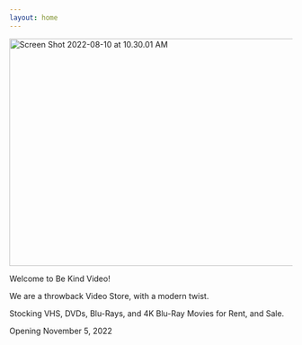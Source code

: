 ```yaml
---
layout: home
---
```


<a data-flickr-embed="true" href="https://www.flickr.com/photos/bekindvideo/52436647120/in/dateposted-public/" title="Screen Shot 2022-08-10 at 10.30.01 AM"><img src="https://live.staticflickr.com/65535/52436647120_0cbaf9a045_h.jpg" width="1600" height="405" alt="Screen Shot 2022-08-10 at 10.30.01 AM"></a><script async src="//embedr.flickr.com/assets/client-code.js" charset="utf-8"></script>

Welcome to Be Kind Video!

We are a throwback Video Store, with a modern twist.

Stocking VHS, DVDs, Blu-Rays, and 4K Blu-Ray Movies for Rent, and Sale.

Opening November 5, 2022
